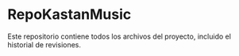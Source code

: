 # RepoKastanMusic
Este repositorio contiene todos los archivos del proyecto, incluido el historial de revisiones.

